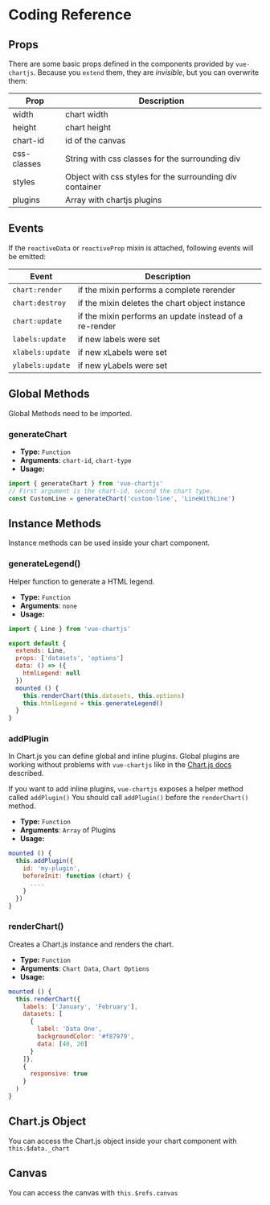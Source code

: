 # Coding Reference

## Props

There are some basic props defined in the components provided by `vue-chartjs`. Because you `extend` them, they are *invisible*, but you can overwrite them:

| Prop | Description |
|---|---|
| width | chart width |
| height | chart height |
| chart-id | id of the canvas |
| css-classes | String with css classes for the surrounding div |
| styles | Object with css styles for the surrounding div container |
| plugins | Array with chartjs plugins |

## Events

If the `reactiveData` or `reactiveProp` mixin is attached, following events will be emitted:

| Event | Description|
|---|---|
| `chart:render` | if the mixin performs a complete rerender |
| `chart:destroy` | if the mixin deletes the chart object instance |
| `chart:update` | if the mixin performs an update instead of a re-render |
| `labels:update` | if new labels were set |
| `xlabels:update` | if new xLabels were set |
| `ylabels:update` | if new yLabels were set |


## Global Methods
Global Methods need to be imported.

### generateChart

- **Type:** `Function`
- **Arguments**: `chart-id`, `chart-type`
- **Usage:**

```js
import { generateChart } from 'vue-chartjs'
// First argument is the chart-id, second the chart type.
const CustomLine = generateChart('custom-line', 'LineWithLine')
```

## Instance Methods

Instance methods can be used inside your chart component.

### generateLegend()

Helper function to generate a HTML legend.

- **Type:** `Function`
- **Arguments**: `none`
- **Usage:**

```js {11}
import { Line } from 'vue-chartjs'

export default {
  extends: Line,
  props: ['datasets', 'options']
  data: () => ({
    htmlLegend: null
  })
  mounted () {
    this.renderChart(this.datasets, this.options)
    this.htmlLegend = this.generateLegend()
  }
}

```

### addPlugin

In Chart.js you can define global and inline plugins. Global plugins are working without problems with `vue-chartjs` like in the [Chart.js docs](http://www.chartjs.org/docs/latest/developers/plugins.html) described.

If you want to add inline plugins, `vue-chartjs` exposes a helper method called `addPlugin()`
You should call `addPlugin()` before the `renderChart()` method.

- **Type:** `Function`
- **Arguments**: `Array` of Plugins
- **Usage:**

```js
mounted () {
  this.addPlugin({
    id: 'my-plugin',
    beforeInit: function (chart) {
      ....
    }
  })
}
```

### renderChart()

Creates a Chart.js instance and renders the chart.

- **Type:** `Function`
- **Arguments**: `Chart Data`, `Chart Options`
- **Usage:**

```js
mounted () {
  this.renderChart({
    labels: ['January', 'February'],
    datasets: [
      {
        label: 'Data One',
        backgroundColor: '#f87979',
        data: [40, 20]
      }
    ]},
    {
      responsive: true
    }
  )
}
```

## Chart.js Object

You can access the Chart.js object inside your chart component with `this.$data._chart`

## Canvas

You can access the canvas with `this.$refs.canvas`
